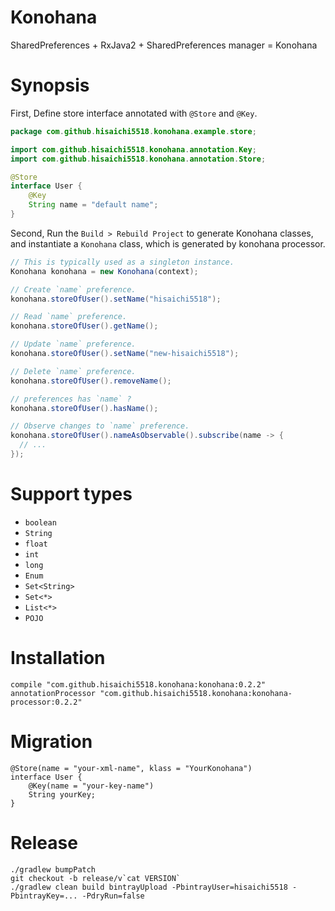 # Konohana

SharedPreferences + RxJava2 + SharedPreferences manager = Konohana

# Synopsis

First, Define store interface annotated with `@Store` and `@Key`.

```java
package com.github.hisaichi5518.konohana.example.store;

import com.github.hisaichi5518.konohana.annotation.Key;
import com.github.hisaichi5518.konohana.annotation.Store;

@Store
interface User {
    @Key
    String name = "default name";
}
```

Second, Run the `Build > Rebuild Project` to generate Konohana classes, and instantiate a `Konohana` class, which is generated by konohana processor.

```java
// This is typically used as a singleton instance.
Konohana konohana = new Konohana(context);

// Create `name` preference.
konohana.storeOfUser().setName("hisaichi5518");

// Read `name` preference.
konohana.storeOfUser().getName();

// Update `name` preference.
konohana.storeOfUser().setName("new-hisaichi5518");

// Delete `name` preference.
konohana.storeOfUser().removeName();

// preferences has `name` ?
konohana.storeOfUser().hasName();

// Observe changes to `name` preference.
konohana.storeOfUser().nameAsObservable().subscribe(name -> {
  // ...
});
```

# Support types

- `boolean`
- `String`
- `float`
- `int`
- `long`
- `Enum`
- `Set<String>`
- `Set<*>`
- `List<*>`
- `POJO`

# Installation

```
compile "com.github.hisaichi5518.konohana:konohana:0.2.2"
annotationProcessor "com.github.hisaichi5518.konohana:konohana-processor:0.2.2"
```

# Migration

```
@Store(name = "your-xml-name", klass = "YourKonohana")
interface User {
    @Key(name = "your-key-name")
    String yourKey;
}
```

# Release

```
./gradlew bumpPatch
git checkout -b release/v`cat VERSION`
./gradlew clean build bintrayUpload -PbintrayUser=hisaichi5518 -PbintrayKey=... -PdryRun=false
```
